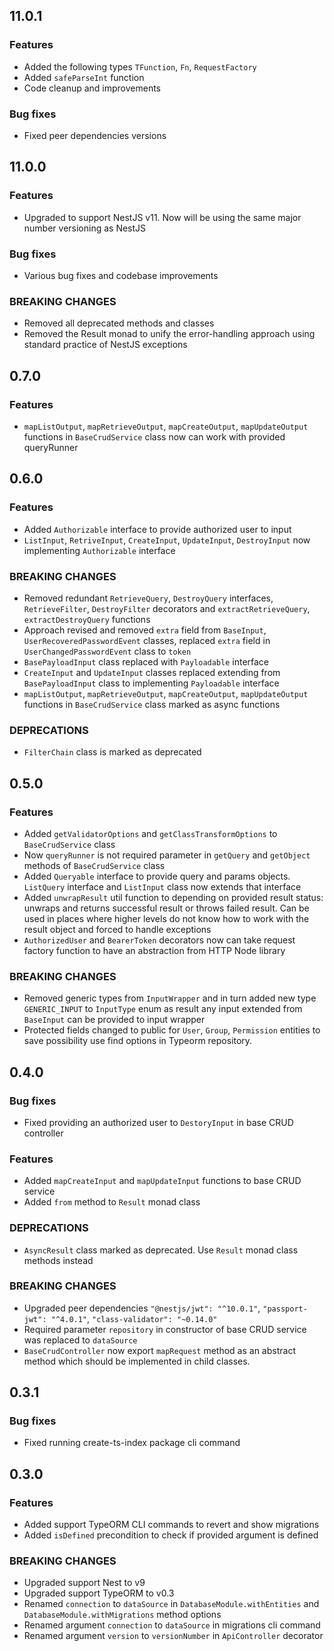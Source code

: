 ## 11.0.1
### Features
* Added the following types `TFunction`, `Fn`, `RequestFactory`
* Added `safeParseInt` function
* Code cleanup and improvements

### Bug fixes
* Fixed peer dependencies versions

## 11.0.0

### Features
* Upgraded to support NestJS v11. Now will be using the same major number versioning as NestJS

### Bug fixes
* Various bug fixes and codebase improvements

### BREAKING CHANGES
* Removed all deprecated methods and classes
* Removed the Result monad to unify the error-handling approach using standard practice of NestJS exceptions

## 0.7.0

### Features
* `mapListOutput`, `mapRetrieveOutput`, `mapCreateOutput`, `mapUpdateOutput` functions in `BaseCrudService` class
now can work with provided queryRunner

## 0.6.0

### Features
* Added `Authorizable` interface to provide authorized user to input
* `ListInput`, `RetriveInput`, `CreateInput`, `UpdateInput`, `DestroyInput` now implementing `Authorizable` interface

### BREAKING CHANGES
* Removed redundant `RetrieveQuery`, `DestroyQuery` interfaces, `RetrieveFilter`, `DestroyFilter` decorators and
`extractRetrieveQuery`, `extractDestroyQuery` functions
* Approach revised and removed `extra` field from `BaseInput`, `UserRecoveredPasswordEvent` classes,
replaced `extra` field in `UserChangedPasswordEvent` class to `token`
* `BasePayloadInput` class replaced with `Payloadable` interface
* `CreateInput` and `UpdateInput` classes replaced extending from `BasePayloadInput` class to implementing
`Payloadable` interface
* `mapListOutput`, `mapRetrieveOutput`, `mapCreateOutput`, `mapUpdateOutput` functions in `BaseCrudService` class marked 
as async functions

### DEPRECATIONS
* `FilterChain` class is marked as deprecated

## 0.5.0

### Features
* Added `getValidatorOptions` and `getClassTransformOptions` to `BaseCrudService` class
* Now `queryRunner` is not required parameter in `getQuery` and `getObject` methods of `BaseCrudService` class
* Added `Queryable` interface to provide query and params objects. `ListQuery` interface and `ListInput` class 
now extends that interface
* Added `unwrapResult` util function to depending on provided result status: unwraps and returns successful result 
or throws failed result. Can be used in places where higher levels do not know how to work with the result object 
and forced to handle exceptions
* `AuthorizedUser` and `BearerToken` decorators now can take request factory function to have an abstraction from 
HTTP Node library

### BREAKING CHANGES
* Removed generic types from `InputWrapper` and in turn added new type `GENERIC_INPUT` to `InputType` enum
as result any input extended from `BaseInput` can be provided to input wrapper
* Protected fields changed to public for `User`, `Group`, `Permission` entities to save possibility use find options
in Typeorm repository.

## 0.4.0

### Bug fixes
* Fixed providing an authorized user to `DestoryInput` in base CRUD controller

### Features
* Added `mapCreateInput` and `mapUpdateInput` functions to base CRUD service
* Added `from` method to `Result` monad class

### DEPRECATIONS
* `AsyncResult` class marked as deprecated. Use `Result` monad class methods instead

### BREAKING CHANGES
* Upgraded peer dependencies `"@nestjs/jwt": "^10.0.1"`, `"passport-jwt": "^4.0.1"`, `"class-validator": "~0.14.0"`
* Required parameter `repository` in constructor of base CRUD service was replaced to `dataSource`
* `BaseCrudController` now export `mapRequest` method as an abstract method which should be implemented in child classes.

## 0.3.1

### Bug fixes
* Fixed running create-ts-index package cli command

## 0.3.0

### Features
* Added support TypeORM CLI commands to revert and show migrations
* Added `isDefined` precondition to check if provided argument is defined

### BREAKING CHANGES
* Upgraded support Nest to v9
* Upgraded support TypeORM to v0.3
* Renamed `connection` to `dataSource` in `DatabaseModule.withEntities` and `DatabaseModule.withMigrations` 
method options
* Renamed argument `connection` to `dataSource` in migrations cli command
* Renamed argument `version` to `versionNumber` in `ApiController` decorator 
